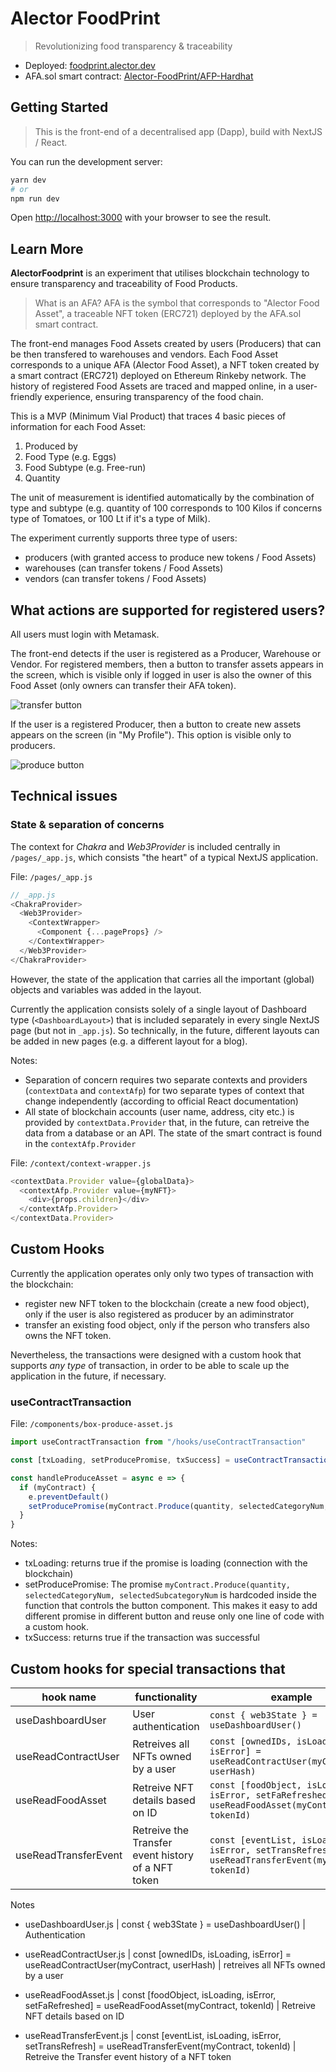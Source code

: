 # Alector FoodPrint

> Revolutionizing food transparency & traceability

- Deployed: [foodprint.alector.dev](https://foodprint.alector.dev)
- AFA.sol smart contract: [Alector-FoodPrint/AFP-Hardhat](https://github.com/Alector-FoodPrint/AFP-Hardhat)

## Getting Started

> This is the front-end of a decentralised app (Dapp), build with NextJS / React.

You can run the development server:

```bash
yarn dev
# or
npm run dev

```

Open [http://localhost:3000](http://localhost:3000) with your browser to see the result.

## Learn More

**AlectorFoodprint** is an experiment that utilises blockchain technology to ensure transparency and traceability of Food Products.

> What is an AFA? AFA is the symbol that corresponds to "Alector Food Asset", a traceable NFT token (ERC721) deployed by the AFA.sol smart contract.

The front-end manages Food Assets created by users (Producers) that can be then transfered to warehouses and vendors. Each Food Asset corresponds to a unique AFA (Alector Food Asset), a NFT token created by a smart contract (ERC721) deployed on Ethereum Rinkeby network. The history of registered Food Assets are traced and mapped online, in a user-friendly experience, ensuring transparency of the food chain.

This is a MVP (Minimum Vial Product) that traces 4 basic pieces of information for each Food Asset:

1. Produced by
2. Food Type (e.g. Eggs)
3. Food Subtype (e.g. Free-run)
4. Quantity

The unit of measurement is identified automatically by the combination of type and subtype (e.g. quantity of 100 corresponds to 100 Kilos if concerns type of Tomatoes, or 100 Lt if it's a type of Milk).

The experiment currently supports three type of users:

- producers (with granted access to produce new tokens / Food Assets)
- warehouses (can transfer tokens / Food Assets)
- vendors (can transfer tokens / Food Assets)

## What actions are supported for registered users?

All users must login with Metamask.

The front-end detects if the user is registered as a Producer, Warehouse or Vendor. For registered members, then a button to transfer assets appears in the screen, which is visible only if logged in user is also the owner of this Food Asset (only owners can transfer their AFA token).

![transfer button](public/img/readme/transfer-button.png)

If the user is a registered Producer, then a button to create new assets appears on the screen (in "My Profile"). This option is visible only to producers.

![produce button](public/img/readme/produce-button.png)

## Technical issues

### State & separation of concerns

The context for _Chakra_ and _Web3Provider_ is included centrally in `/pages/_app.js`, which consists "the heart" of a typical NextJS application.

File: `/pages/_app.js`

```js
// _app.js
<ChakraProvider>
  <Web3Provider>
    <ContextWrapper>
      <Component {...pageProps} />
    </ContextWrapper>
  </Web3Provider>
</ChakraProvider>
```

However, the state of the application that carries all the important (global) objects and variables was added in the layout.

Currently the application consists solely of a single layout of Dashboard type (`<DashboardLayout>`) that is included separately in every single NextJS page (but not in `_app.js`). So technically, in the future, different layouts can be added in new pages (e.g. a different layout for a blog).

Notes:

- Separation of concern requires two separate contexts and providers (`contextData` and `contextAfp`) for two separate types of context that change independently (according to official React documentation)
- All state of blockchain accounts (user name, address, city etc.) is provided by `contextData.Provider` that, in the future, can retreive the data from a database or an API. The state of the smart contract is found in the `contextAfp.Provider`

File: `/context/context-wrapper.js`

```js
<contextData.Provider value={globalData}>
  <contextAfp.Provider value={myNFT}>
    <div>{props.children}</div>
  </contextAfp.Provider>
</contextData.Provider>
```

## Custom Hooks

Currently the application operates only only two types of transaction with the blockchain:

- register new NFT token to the blockchain (create a new food object), only if the user is also registered as producer by an adiminstrator
- transfer an existing food object, only if the person who transfers also owns the NFT token.

Nevertheless, the transactions were designed with a custom hook that supports _any type_ of transaction, in order to be able to scale up the application in the future, if necessary.

### useContractTransaction

File: `/components/box-produce-asset.js`

```js
import useContractTransaction from "/hooks/useContractTransaction"

const [txLoading, setProducePromise, txSuccess] = useContractTransaction("Food Asset was succesfully produced", "")

const handleProduceAsset = async e => {
  if (myContract) {
    e.preventDefault()
    setProducePromise(myContract.Produce(quantity, selectedCategoryNum, selectedSubcategoryNum))
  }
}
```

Notes:

- txLoading: returns true if the promise is loading (connection with the blockchain)
- setProducePromise: The promise `myContract.Produce(quantity, selectedCategoryNum, selectedSubcategoryNum` is hardcoded inside the function that controls the button component. This makes it easy to add different promise in different button and reuse only one line of code with a custom hook.
- txSuccess: returns true if the transaction was successful

## Custom hooks for special transactions that

| hook name            | functionality                                      | example                                                                                              |
| -------------------- | -------------------------------------------------- | ---------------------------------------------------------------------------------------------------- |
| useDashboardUser     | User authentication                                | `const { web3State } = useDashboardUser()`                                                           |
| useReadContractUser  | Retreives all NFTs owned by a user                 | `const [ownedIDs, isLoading, isError] = useReadContractUser(myContract, userHash)`                   |
| useReadFoodAsset     | Retreive NFT details based on ID                   | `const [foodObject, isLoading, isError, setFaRefreshed] = useReadFoodAsset(myContract, tokenId) `    |
| useReadTransferEvent | Retreive the Transfer event history of a NFT token | `const [eventList, isLoading, isError, setTransRefresh] = useReadTransferEvent(myContract, tokenId)` |

Notes

- useDashboardUser.js | const { web3State } = useDashboardUser() | Authentication
- useReadContractUser.js | const [ownedIDs, isLoading, isError] = useReadContractUser(myContract, userHash) | retreives all NFTs owned by a user

- useReadFoodAsset.js | const [foodObject, isLoading, isError, setFaRefreshed] = useReadFoodAsset(myContract, tokenId) | Retreive NFT details based on ID

- useReadTransferEvent.js | const [eventList, isLoading, isError, setTransRefresh] = useReadTransferEvent(myContract, tokenId) | Retreive the Transfer event history of a NFT token
